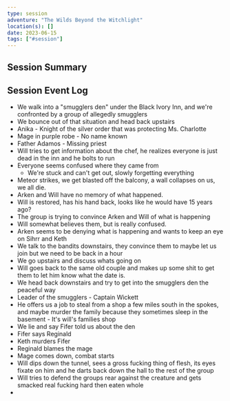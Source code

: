 ```yaml
---
type: session
adventure: "The Wilds Beyond the Witchlight"
location(s): []
date: 2023-06-15
tags: ["#session"]
---
```


## Session Summary

## Session Event Log

- We walk into a "smugglers den" under the Black Ivory Inn, and we're confronted by a group of allegedly smugglers
- We bounce out of that situation and head back upstairs
- Anika - Knight of the silver order that was protecting Ms. Charlotte
- Mage in purple robe - No name known
- Father Adamos - Missing priest
- Will tries to get information about the chef, he realizes everyone is just dead in the inn and he bolts to run
- Everyone seems confused where they came from
	- We're stuck and can't get out, slowly forgetting everything
- Meteor strikes, we get blasted off the balcony, a wall collapses on us, we all die.
- Arken and Will have no memory of what happened.
- Will is restored, has his hand back, looks like he would have 15 years ago?
- The group  is trying to convince Arken and Will of what is happening
- Will somewhat believes them, but is really confused.
- Arken seems to be denying what is happening and wants to keep an eye on Sihrr and Keth
- We talk to the bandits downstairs, they convince them to maybe let us join but we need to be back in a hour
- We go upstairs and discuss whats going on
- Will goes back to the same old couple and makes up some shit to get them to let him know what the date is.
- We head back downstairs and try to get into the smugglers den the peaceful way
- Leader of the smugglers - Captain Wickett
- He offers us a job to steal from a shop a few miles south in the spokes, and maybe murder the family because they sometimes sleep in the basement - It's will's families shop
- We lie and say Fifer told us about the den
- Fifer says Reginald
- Keth murders Fifer
- Reginald blames the mage
- Mage comes down, combat starts
- Will dips down the tunnel, sees a gross fucking thing of flesh, its eyes fixate on him and he darts back down the hall to the rest of the group
- Will tries to defend the groups rear against the creature and gets smacked real fucking hard then eaten whole
- 